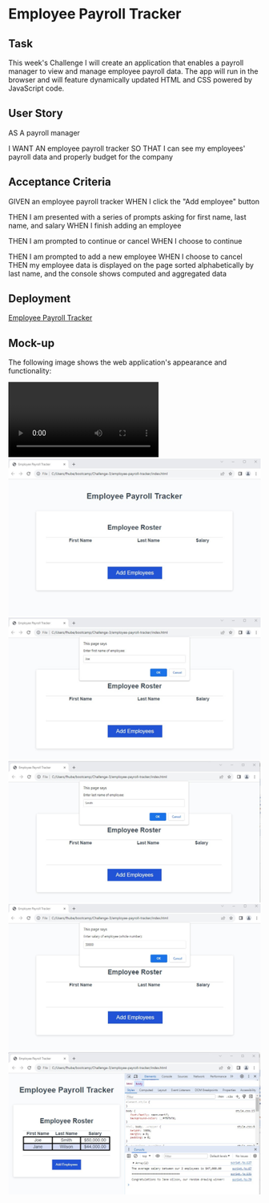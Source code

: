 # Employee Payroll Tracker

## Task

This week's Challenge I will create an application that enables a payroll manager to view and manage employee payroll data. The app will run in the browser and will feature dynamically updated HTML and CSS powered by JavaScript code. 

## User Story 

AS A payroll manager

I WANT AN employee payroll tracker
SO THAT I can see my employees' payroll data and properly budget for the company

## Acceptance Criteria

GIVEN an employee payroll tracker
WHEN I click the "Add employee" button

THEN I am presented with a series of prompts asking for first name, last name, and salary
WHEN I finish adding an employee

THEN I am prompted to continue or cancel
WHEN I choose to continue

THEN I am prompted to add a new employee
WHEN I choose to cancel
THEN my employee data is displayed on the page sorted alphabetically by last name, and the console shows computed and aggregated data


## Deployment

[Employee Payroll Tracker](https://fhubert1.github.io/employee-payroll-tracker/)


## Mock-up

The following image shows the web application's appearance and functionality:

![Video](./images/employeeTracker.mp4)
![Home Page](./images/HomePage.jpg)
![Home Page First Name](./images/HomePage_fn.jpg)
![Home Page Last Name](./images/HomePage_ln.jpg)
![Home Page Salary](./images/HomePage_sal.jpg)
![Home Page Results](./images/ResultsPage.jpg)

